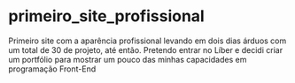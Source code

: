 # primeiro_site_profissional
Primeiro site com a aparência profissional levando em dois dias árduos com um total de 30 de projeto, até então. Pretendo entrar no Líber e decidi criar um portfólio para mostrar um pouco das minhas capacidades em programação Front-End
